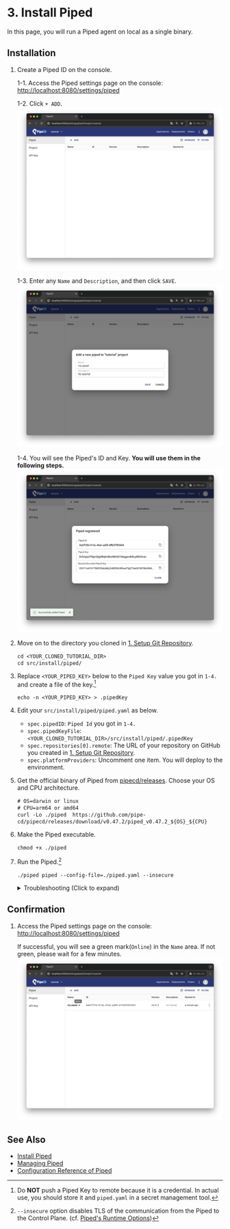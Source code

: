 # 3. Install Piped

In this page, you will run a Piped agent on local as a single binary.

## Installation

1. Create a Piped ID on the console.

   1-1. Access the Piped settings page on the console: [http://localhost:8080/settings/piped](http://localhost:8080/settings/piped)

   1-2. Click `+ ADD`.
    ![ADD Piped](/images/install/piped-add-button.png)

   1-3. Enter any `Name` and `Description`, and then click `SAVE`.
    ![Input piped](/images/install/piped-add-input.png)

   1-4. You will see the Piped's ID and Key. **You will use them in the following steps.**
    ![Piped is registered](/images/install/piped-registered.png)

2. Move on to the directory you cloned in [1. Setup Git Repository](git.md).

   ```console
   cd <YOUR_CLONED_TUTORIAL_DIR>
   cd src/install/piped/
   ```

3. Replace `<YOUR_PIPED_KEY>` below to the `Piped Key` value you got in `1-4.` and create a file of the key.[^1]

   ```console
   echo -n <YOUR_PIPED_KEY> > .pipedKey
   ```

4. Edit your `src/install/piped/piped.yaml` as below.
   - `spec.pipedID`: `Piped Id` you got in `1-4.`
   - `spec.pipedKeyFile`: `<YOUR_CLONED_TUTORIAL_DIR>/src/install/piped/.pipedKey`
   - `spec.repositories[0].remote`: The URL of your repository on GitHub you created in [1. Setup Git Repository](git.md).
   - `spec.platformProviders`: Uncomment one item. You will deploy to the environment.

5. Get the official binary of Piped from [pipecd/releases](https://github.com/pipe-cd/pipecd/releases/latest). Choose your OS and CPU architecture.

   ```console
   # OS=darwin or linux
   # CPU=arm64 or amd64
   curl -Lo ./piped  https://github.com/pipe-cd/pipecd/releases/download/v0.47.2/piped_v0.47.2_${OS}_${CPU}

   ```

6. Make the Piped executable.

   ```console
   chmod +x ./piped
   ```

7. Run the Piped.[^2]

   ```console
   ./piped piped --config-file=./piped.yaml --insecure
   ```

   <details>
   <summary>Troubleshooting (Click to expand)</summary>

   - `failed to create api client	{"error": "context deadline exceeded"}`
     - It means the piped failed to connect to the control plane.
     - Check `apiAddress` in `piped.yaml`
     - Check whether the control plane is serving on `apiAddress`.

   - `rpc error: code = Unauthenticated desc = Unauthenticated`
     - It means the piped connected to the control plane but failed to authenticate.
     - Check `projectID`, `pipedID`, `pipedKeyFile` in `piped.yaml`.
     - Check the value in the `pipedKeyFile`.

      
   - `failed to clone from remote`
     - It means the piped successfully connected to the control plane with authentication but failed to clone from GitHub.
     - Check  `spec.git.repositories`>`remote`,`branch`.

   </details>


## Confirmation

1. Access the Piped settings page on the console: [http://localhost:8080/settings/piped](http://localhost:8080/settings/piped)

    If successful, you will see a green mark(`Online`) in the `Name` area.
    If not green, please wait for a few minutes.
      ![Piped Status](/images/install/piped-status.png)

## See Also

- [Install Piped](https://pipecd.dev/docs/installation/install-piped/)
- [Managing Piped](https://pipecd.dev/docs/user-guide/managing-piped/)
- [Configuration Reference of Piped](https://pipecd.dev/docs/user-guide/managing-piped/configuration-reference/)

[^1]: Do **NOT** push a Piped Key to remote because it is a credential. In actual use, you should store it and `piped.yaml` in a secret management tool.

[^2]: `--insecure` option disables TLS of the communication from the Piped to the Control Plane. (cf. [Piped's Runtime Options](https://pipecd.dev/docs/user-guide/managing-piped/runtime-options/))
